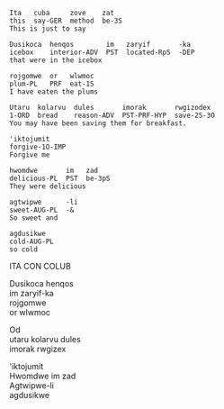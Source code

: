 ```
Ita   cuba     zove    zat
this  say-GER  method  be-3S
This is just to say

Dusikoca  henqos        im   zaryif       -ka
icebox    interior-ADV  PST  located-RpS  -DEP
that were in the icebox

rojgomwe  or   wlwmoc
plum-PL   PRF  eat-1S
I have eaten the plums

Utaru  kolarvu  dules       imorak       rwgizodex
1-ORD  bread    reason-ADV  PST-PRF-HYP  save-2S-3O
You may have been saving them for breakfast.

'iktojumit
forgive-1O-IMP
Forgive me

hwomdwe       im   zad
delicious-PL  PST  be-3pS
They were delicious

agtwipwe      -li
sweet-AUG-PL  -&
So sweet and

agdusikwe
cold-AUG-PL
so cold
```

ITA CON COLUB

Dusikoca henqos  
im zaryif-ka  
rojgomwe  
or wlwmoc

Od  
utaru kolarvu dules  
imorak rwgizex

'iktojumit  
Hwomdwe im zad  
Agtwipwe-li  
agdusikwe

